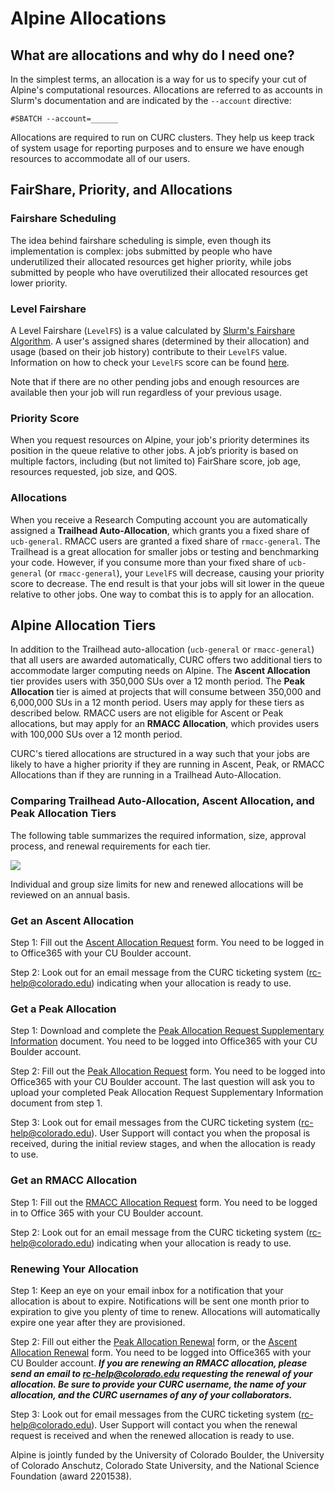 # Alpine Allocations

## What are allocations and why do I need one?

In the simplest terms, an allocation is a way for us to specify your cut 
of Alpine's computational resources. Allocations are referred to as 
accounts in Slurm's documentation and are indicated by the `--account` 
directive:

```
#SBATCH --account=______
```

Allocations are required to run on CURC clusters. They help us keep track 
of system usage for reporting purposes and to ensure we have enough 
resources to accommodate all of our users.  

## FairShare, Priority, and Allocations

### Fairshare Scheduling
The idea behind fairshare scheduling is simple, even though its
implementation is complex: jobs submitted by people who have underutilized
their allocated resources get higher priority, while jobs submitted by
people who have overutilized their allocated resources get lower priority.

### Level Fairshare
A Level Fairshare (`LevelFS`) is a value calculated by [Slurm's Fairshare 
Algorithm](https://slurm.schedmd.com/fair_tree.html). A user's 
assigned shares (determined by their allocation) and usage (based on their 
job history) contribute to their `LevelFS` value. Information on how to 
check your `LevelFS` score can be found 
[here](../../faq.md#how-can-i-see-my-current-fairshare-priority).

Note that if there are no other pending jobs and enough resources are 
available then your job will run regardless of your previous usage.

### Priority Score
When you request resources on Alpine, your job's priority determines its 
position in the queue relative to other jobs. A job’s priority is based on 
multiple factors, including (but not limited to) FairShare score, job age, 
resources requested, job size, and QOS. 

### Allocations
When you receive a Research Computing account you are automatically 
assigned a **Trailhead Auto-Allocation**, which grants you a fixed share 
of `ucb-general`. RMACC users are granted a fixed share of `rmacc-general`. 
The Trailhead is a great allocation for smaller jobs or 
testing and benchmarking your code. However, if you consume more than your 
fixed share of `ucb-general` (or `rmacc-general`),  your `LevelFS` will decrease, causing your 
priority score to decrease. The end result is that your jobs will sit 
lower in the queue relative to other jobs. One way to 
combat this is to apply for an allocation.

## Alpine Allocation Tiers

In addition to the Trailhead auto-allocation (`ucb-general` or `rmacc-general`) that all users are awarded automatically, CURC offers two 
additional tiers to accommodate larger computing needs on Alpine. The **Ascent Allocation** tier provides users 
with 350,000 SUs over a 12 month period. The **Peak Allocation** tier is 
aimed at projects that will consume between 350,000 and 6,000,000 SUs in a 
12 month period. Users may apply for these tiers as described below.
RMACC users are not eligible for Ascent or Peak allocations, but may apply for an **RMACC Allocation**, which provides users with 100,000 SUs over a 12 month period.

CURC's tiered allocations are structured in a way such that your jobs are 
likely to have a higher priority if they are running in Ascent, Peak, or RMACC 
Allocations than if they are running in a Trailhead 
Auto-Allocation.

### Comparing Trailhead Auto-Allocation, Ascent Allocation, and Peak Allocation Tiers

The following table summarizes the required information, size, approval 
process, and renewal requirements for each tier.

![](images/alpine-allocation-tiers-chart.png)

Individual and group size limits for new and renewed allocations will be 
reviewed on an annual basis.

### Get an Ascent Allocation 

Step 1: Fill out the [Ascent Allocation 
Request](https://forms.office.com/r/eAA15b8Gsg) form. You need to be 
logged in to Office365 with your CU Boulder account.

Step 2: Look out for an email message from the CURC ticketing system (<rc-help@colorado.edu>) indicating when your allocation is ready to use.

### Get a Peak Allocation 

Step 1: Download and complete the [Peak Allocation Request Supplementary 
Information](https://o365coloradoedu.sharepoint.com/:x:/s/RC-Team/EajdPBAejjpDru7kvEEA29QBI8CoO8lj7-kUjotBIIusEg?e=geLBBP) 
document. You need to be logged into Office365 with your CU Boulder 
account.

Step 2: Fill out the [Peak Allocation 
Request](https://forms.office.com/r/5VtLpiCh01) form. You need to be 
logged into Office365 with your CU Boulder account.
The last question will ask you to upload your completed Peak Allocation 
Request Supplementary Information document from step 1. 

Step 3: Look out for email messages from the CURC ticketing system (<rc-help@colorado.edu>). User Support will contact you when the proposal 
is received, during the initial 
review stages, and when the allocation is ready to use.

### Get an RMACC Allocation

Step 1: Fill out the [RMACC Allocation 
Request](https://forms.office.com/Pages/ResponsePage.aspx?id=G4vtPQ0HKUaC5MCwGfRgVxVuc407_5dMhLp4SuO1aoJUODlNNThXTTRUNklTQk02TlFKV1gxUUZTWCQlQCN0PWcu) form. You need to be 
logged in to Office 365 with your CU Boulder account.

Step 2: Look out for an email message from the CURC ticketing system (<rc-help@colorado.edu>) indicating when your allocation is ready to use.

### Renewing Your Allocation

Step 1: Keep an eye on your email inbox for a notification that your allocation is about to expire. Notifications will be sent one month prior to expiration to give you plenty of time to renew. Allocations will automatically expire one year after they are provisioned. 

Step 2: Fill out either the [Peak Allocation Renewal](https://forms.office.com/r/wimT1SCsWz) form, or the [Ascent Allocation Renewal](https://forms.office.com/r/1ymj7gxQF3) form. You need to be logged into Office365 with your CU Boulder account. ***If you are renewing an RMACC allocation, please send an email to <rc-help@colorado.edu> requesting the renewal of your allocation. Be sure to provide your CURC username, the name of your allocation, and the CURC usernames of any of your collaborators.***

Step 3: Look out for email messages from the CURC ticketing system (<rc-help@colorado.edu>). User Support will contact you when the renewal request is received and when the renewed allocation is ready to use.

Alpine is jointly funded by the University of Colorado Boulder, the University of Colorado Anschutz, Colorado State University, and the 
National Science Foundation (award 2201538).



